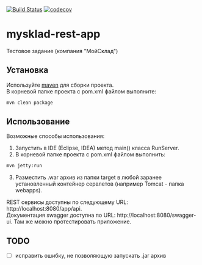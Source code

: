 [![Build Status](https://travis-ci.org/DyadyaSasha/mysklad-rest-app.svg?branch=master)](https://travis-ci.org/DyadyaSasha/mysklad-rest-app) [![codecov](https://codecov.io/gh/DyadyaSasha/mysklad-rest-app/branch/master/graph/badge.svg)](https://codecov.io/gh/DyadyaSasha/mysklad-rest-app)

# mysklad-rest-app
Тестовое задание (компания "МойСклад") 

## Установка
Используйте [maven](https://maven.apache.org/download.cgi) для сборки проекта.<br/>
В корневой папке проекта с pom.xml файлом выполните:

```bash
mvn clean package
```

## Использование
Возможные способы использования:<br/>
1. Запустить в IDE (Eclipse, IDEA) метод main() класса RunServer.
2. В корневой папке проекта с pom.xml файлом выполнить:
```bash
mvn jetty:run
```
3. Разместить .war архив из папки target в любой заранее установленный контейнер сервлетов (например Tomcat - папка webapps).

REST сервисы доступны по следующему URL: http://localhost:8080/app/api.<br/>
Документация swagger доступна по URL: http://localhost:8080/swagger-ui. Там же можно протестировать приложение.

## TODO
- [ ] исправить ошибку, не позволяющую запускать .jar архив

